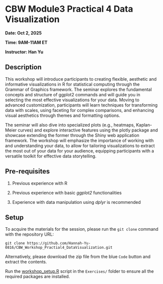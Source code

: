 # CBW Module3 Practical 4 Data Visualization
**Date: Oct 2, 2025**

**Time: 9AM-11AM ET**

**Instructor: Han Yu**

## Description

This workshop will introduce participants to creating flexible, aesthetic and informative visualizations in R for statistical computing through the Grammar of Graphics framework. The seminar explores the fundamental concepts and structure of ggplot2 commands and will guide you in selecting the most effective visualizations for your data. Moving to advanced customization, participants will learn techniques for transforming data with scales, using faceting for complex comparisons, and enhancing visual aesthetics through themes and formatting options.

The seminar will also dive into specialized plots (e.g., heatmaps, Kaplan-Meier curves) and explore interactive features using the plotly package and showcase extending the former through the Shiny web application framework. The workshop will emphasize the importance of working with and understanding your data, to allow for tailoring visualizations to extract the most out of your data for your audience, equipping participants with a versatile toolkit for effective data storytelling.

## Pre-requisites

1.  Previous experience with R 

2.  Previous experience with basic *ggplot2* functionalities 

3.  Experience with data manipulation using *dplyr* is recommended

## Setup

To acquire the materials for the session, please run the `git clone` command with the repository URL:

`git clone https://github.com/Hannah-Yu-0816/CBW_Workshop_Practial4_DataVisualization.git`

Alternatively, please download the zip file from the blue `Code` button and extract the contents.

Run the [workshop_setup.R](./Exercise/workshop_setup.R) script in the `Exercises/` folder to ensure all the required packages are installed.
